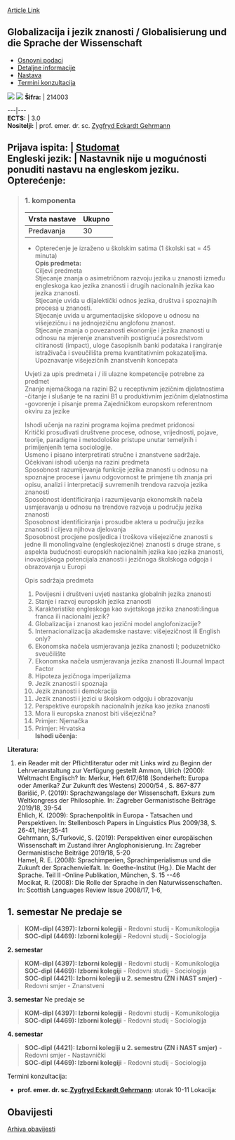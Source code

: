 [Article Link](https://www.fhs.hr/predmet/gjzgudsdw)

## Globalizacija i jezik znanosti / Globalisierung und die Sprache der Wissenschaft
  * [Osnovni podaci](https://www.fhs.hr/predmet/gjzgudsdw#v1id-523743_279656_1_0 "Osnovni podaci")
  * [Detaljne informacije](https://www.fhs.hr/predmet/gjzgudsdw#v1id-523743_279656_1_1 "Detaljne informacije")
  * [Nastava](https://www.fhs.hr/predmet/gjzgudsdw#v1id-523743_279656_1_2 "Nastava")
  * [Termini konzultacija](https://www.fhs.hr/predmet/gjzgudsdw#v1id-523743_279656_1_3 "Termini konzultacija")


[![](https://www.fhs.hr/img/flags/gif/hr.gif)](https://www.fhs.hr/predmet/gjzgudsdw) [![](https://www.fhs.hr/img/flags/gif/gb.gif)](https://www.fhs.hr/en/course/gatlosgudsdw)
**Šifra:** |  214003  
  
---|---  
**ECTS:** |  3.0   
**Nositelji:** |  prof. emer. dr. sc. [Zygfryd Eckardt Gehrmann](https://www.fhs.hr/djelatnik/zygfryd_eckardt.gehrmann)   
  
**Prijava ispita:** |  [Studomat](http://www.isvu.hr/studomat)  
**Engleski jezik:** |  Nastavnik nije u mogućnosti ponuditi nastavu na engleskom jeziku.   
**Opterećenje:**  
---  
> ### 1. komponenta
> | Vrsta nastave | Ukupno  
> ---|---  
> Predavanja | 30  
> * Opterećenje je izraženo u školskim satima (1 školski sat = 45 minuta)   
**Opis predmeta:**  
> Ciljevi predmeta   
>  Stjecanje znanja o asimetričnom razvoju jezika u znanosti između engleskoga kao jezika znanosti i drugih nacionalnih jezika kao jezika znanosti.  
>  Stjecanje uvida u dijalektički odnos jezika, društva i spoznajnih procesa u znanosti.  
>  Stjecanje uvida u argumentacijske sklopove u odnosu na višejezičnu i na jednojezičnu anglofonu znanost.  
>  Stjecanje znanja o povezanosti ekonomije i jezika znanosti u odnosu na mjerenje znanstvenih postignuća posredstvom citiranosti (impact), uloge časopisnih banki podataka i rangiranje istraživača i sveučilišta prema kvantitativnim pokazateljima.  
>  Upoznavanje višejezičnih znanstvenih koncepata  
>    
>  Uvjeti za upis predmeta i / ili ulazne kompetencije potrebne za predmet   
>  Znanje njemačkoga na razini B2 u receptivnim jezičnim djelatnostima -čitanje i slušanje te na razini B1 u produktivnim jezičnim djelatnostima -govorenje i pisanje prema Zajedničkom europskom referentnom okviru za jezike  
>    
>  Ishodi učenja na razini programa kojima predmet pridonosi   
>  Kritički prosuđivati društvene procese, odnose, vrijednosti, pojave, teorije, paradigme i metodološke pristupe unutar temeljnih i primijenjenih tema sociologije.  
>  Usmeno i pisano interpretirati stručne i znanstvene sadržaje.  
>  Očekivani ishodi učenja na razini predmeta   
>  Sposobnost razumijevanja funkcije jezika znanosti u odnosu na spoznajne procese i javnu odgovornost te primjene tih znanja pri opisu, analizi i interpretaciji suvremenih trendova razvoja jezika znanosti   
>  Sposobnost identificiranja i razumijevanja ekonomskih načela usmjeravanja u odnosu na trendove razvoja u području jezika znanosti   
>  Sposobnost identificiranja i prosudbe aktera u području jezika znanosti i ciljeva njihova djelovanja   
>  Sposobnost procjene posljedica i troškova višejezične znanosti s jedne ili monolingvalne (engleskojezične) znanosti s druge strane, s aspekta budućnosti europskih nacionalnih jezika kao jezika znanosti, inovacijskoga potencijala znanosti i jezičnoga školskoga odgoja i obrazovanja u Europi   
>    
>  Opis sadržaja predmeta   
>    
>  1. Povijesni i društveni uvjeti nastanka globalnih jezika znanosti   
>  2. Stanje i razvoj europskih jezika znanosti   
>  3. Karakteristike engleskoga kao svjetskoga jezika znanosti:lingua franca ili nacionalni jezik?  
>  4. Globalizacija i znanost kao jezični model anglofonizacije?  
>  5. Internacionalizacija akademske nastave: višejezičnost ili English only?  
>  6. Ekonomska načela usmjeravanja jezika znanosti I; poduzetničko sveučilište   
>  7. Ekonomska načela usmjeravanja jezika znanosti II:Journal Impact Factor   
>  8. Hipoteza jezičnoga imperijalizma   
>  9. Jezik znanosti i spoznaja  
>  10. Jezik znanosti i demokracija  
>  11. Jezik znanosti i jezici u školskom odgoju i obrazovanju  
>  12. Perspektive europskih nacionalnih jezika kao jezika znanosti  
>  13. Mora li europska znanost biti višejezična?  
>  14. Primjer: Njemačka  
>  15. Primjer: Hrvatska  
**Ishodi učenja:**  

  
**Literatura:**  
  1. ein Reader mit der Pflichtliteratur oder mit Links wird zu Beginn der Lehrveranstaltung zur Verfügung gestellt Ammon, Ulrich (2000): Weltmacht Englisch? In: Merkur, Heft 617/618 (Sonderheft: Europa  
oder Amerika? Zur Zukunft des Westens) 2000/54 , S. 867-877  
Barišić, P. (2019): Sprachzwangslage der Wissenschaft. Exkurs zum Weltkongress der Philosophie. In: Zagreber Germanistische Beiträge 2019/18, 39-54  
Ehlich, K. (2009): Sprachenpolitik in Europa - Tatsachen und Perspektiven. In: Stellenbosch Papers in Linguistics Plus 2009/38, S. 26-41, hier;35-41  
Gehrmann, S./Turković, S. (2019): Perspektiven einer europäischen Wissenschaft im Zustand ihrer Anglophonisierung. In: Zagreber Germanistische Beiträge 2019/18, 5-20  
Hamel, R. E. (2008): Sprachimperien, Sprachimperialismus und die Zukunft der Sprachenvielfalt. In: Goethe-Institut (Hg.). Die Macht der Sprache. Teil II -Online Publikation, München, S. 15 --46   
Mocikat, R. (2008): Die Rolle der Sprache in den Naturwissenschaften. In: Scottish Languages Review Issue 2008/17, 1-6, 

  
**1. semestar** Ne predaje se  
---  
> **KOM-dipl (4397): Izborni kolegiji** - Redovni studij - Komunikologija  
>  **SOC-dipl (4469): Izborni kolegiji** - Redovni studij - Sociologija  
>   
  
**2. semestar**  
> **KOM-dipl (4397): Izborni kolegiji** - Redovni studij - Komunikologija  
>  **SOC-dipl (4469): Izborni kolegiji** - Redovni studij - Sociologija  
>  **SOC-dipl (4421): Izborni kolegiji u 2. semestru (ZN i NAST smjer)** - Redovni smjer - Znanstveni  
>   
  
**3. semestar** Ne predaje se  
> **KOM-dipl (4397): Izborni kolegiji** - Redovni studij - Komunikologija  
>  **SOC-dipl (4469): Izborni kolegiji** - Redovni studij - Sociologija  
>   
  
**4. semestar**  
> **SOC-dipl (4421): Izborni kolegiji u 2. semestru (ZN i NAST smjer)** - Redovni smjer - Nastavnički  
>  **SOC-dipl (4469): Izborni kolegiji** - Redovni studij - Sociologija  
>   
Termini konzultacija: 
  * **prof. emer. dr. sc.[Zygfryd Eckardt Gehrmann](https://www.fhs.hr/djelatnik/zygfryd_eckardt.gehrmann)**: 
utorak 10-11
Lokacija: 


## Obavijesti
[Arhiva obavijesti](https://www.fhs.hr/predmet/gjzgudsdw?@=21cht#news_120089 "Arhiva obavijesti")
